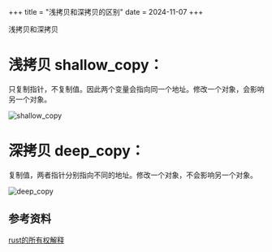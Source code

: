 +++
title = "浅拷贝和深拷贝的区别"
date = 2024-11-07
+++

浅拷贝和深拷贝

# 浅拷贝 shallow_copy：
只复制指针，不复制值。因此两个变量会指向同一个地址。修改一个对象，会影响另一个对象。

![shallow_copy](https://linxz-aliyun.oss-cn-shenzhen.aliyuncs.com/images/202411071010817.png)

# 深拷贝 deep_copy：
复制值，两者指针分别指向不同的地址。修改一个对象，不会影响另一个对象。

![deep_copy](https://linxz-aliyun.oss-cn-shenzhen.aliyuncs.com/images/202411071010313.png)

## 参考资料
[rust的所有权解释](https://kaisery.github.io/trpl-zh-cn/ch04-01-what-is-ownership.html)

